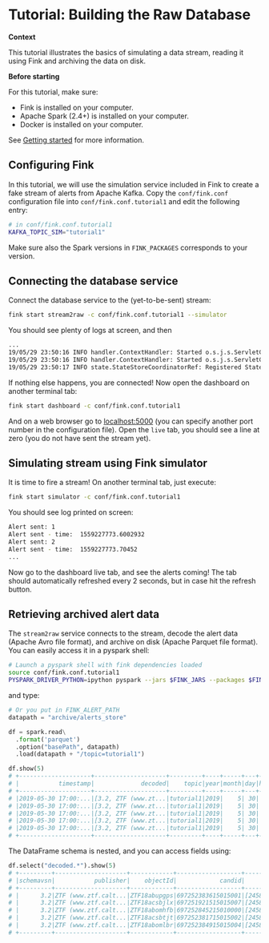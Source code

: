 # Tutorial: Building the Raw Database

**Context**

This tutorial illustrates the basics of simulating a data stream, reading it using Fink and archiving the data on disk.

**Before starting**

For this tutorial, make sure:
* Fink is installed on your computer.
* Apache Spark (2.4+) is installed on your computer.
* Docker is installed on your computer.

See [Getting started](../index.md) for more information.

## Configuring Fink

In this tutorial, we will use the simulation service included in Fink to create a fake stream of alerts from Apache Kafka. Copy the `conf/fink.conf` configuration file into `conf/fink.conf.tutorial1` and edit the following entry:

```bash
# in conf/fink.conf.tutorial1
KAFKA_TOPIC_SIM="tutorial1"
```

Make sure also the Spark versions in `FINK_PACKAGES` corresponds to your version.

## Connecting the database service

Connect the database service to the (yet-to-be-sent) stream:

```bash
fink start stream2raw -c conf/fink.conf.tutorial1 --simulator
```

You should see plenty of logs at screen, and then

```bash
...
19/05/29 23:50:16 INFO handler.ContextHandler: Started o.s.j.s.ServletContextHandler@3b6e7b78{/SQL/execution/json,null,AVAILABLE,@Spark}
19/05/29 23:50:16 INFO handler.ContextHandler: Started o.s.j.s.ServletContextHandler@b374216{/static/sql,null,AVAILABLE,@Spark}
19/05/29 23:50:17 INFO state.StateStoreCoordinatorRef: Registered StateStoreCoordinator endpoint

```

If nothing else happens, you are connected! Now open the dashboard on another terminal tab:

```bash
fink start dashboard -c conf/fink.conf.tutorial1
```

And on a web browser go to [localhost:5000](localhost:5000) (you can specify another port number in the configuration file). Open the `live` tab, you should see a line at zero (you do not have sent the stream yet).

## Simulating stream using Fink simulator

It is time to fire a stream! On another terminal tab, just execute:

```bash
fink start simulator -c conf/fink.conf.tutorial1
```

You should see log printed on screen:

```bash
Alert sent: 1
Alert sent - time:  1559227773.6002932
Alert sent: 2
Alert sent - time:  1559227773.70452
...
```

Now go to the dashboard live tab, and see the alerts coming! The tab should automatically refreshed every 2 seconds, but in case hit the refresh button.

## Retrieving archived alert data

The `stream2raw` service connects to the stream, decode the alert data (Apache Avro file format), and archive on disk (Apache Parquet file format). You can easily access it in a pyspark shell:

```bash
# Launch a pyspark shell with fink dependencies loaded
source conf/fink.conf.tutorial1
PYSPARK_DRIVER_PYTHON=ipython pyspark --jars $FINK_JARS --packages $FINK_PACKAGES
```

and type:

```python
# Or you put in FINK_ALERT_PATH
datapath = "archive/alerts_store"

df = spark.read\
  .format('parquet')
  .option("basePath", datapath)
  .load(datapath + "/topic=tutorial1")

df.show(5)
# +--------------------+--------------------+---------+----+-----+---+----+
# |           timestamp|             decoded|    topic|year|month|day|hour|
# +--------------------+--------------------+---------+----+-----+---+----+
# |2019-05-30 17:00:...|[3.2, ZTF (www.zt...|tutorial1|2019|    5| 30|  17|
# |2019-05-30 17:00:...|[3.2, ZTF (www.zt...|tutorial1|2019|    5| 30|  17|
# |2019-05-30 17:00:...|[3.2, ZTF (www.zt...|tutorial1|2019|    5| 30|  17|
# |2019-05-30 17:00:...|[3.2, ZTF (www.zt...|tutorial1|2019|    5| 30|  17|
# |2019-05-30 17:00:...|[3.2, ZTF (www.zt...|tutorial1|2019|    5| 30|  17|
# +--------------------+--------------------+---------+----+-----+---+----+
```

The DataFrame schema is nested, and you can access fields using:

```python
df.select("decoded.*").show(5)
# +---------+--------------------+------------+------------------+--------------------+--------------------+--------------------+--------------------+--------------------+
# |schemavsn|           publisher|    objectId|            candid|           candidate|      prv_candidates|       cutoutScience|      cutoutTemplate|    cutoutDifference|
# +---------+--------------------+------------+------------------+--------------------+--------------------+--------------------+--------------------+--------------------+
# |      3.2|ZTF (www.ztf.calt...|ZTF18abupgps|697252383615015001|[2458451.7523843,...|[[2458423.7417014...|[candid6972523836...|[candid6972523836...|[candid6972523836...|
# |      3.2|ZTF (www.ztf.calt...|ZTF18acsbjlx|697251921515015007|[2458451.7519213,...|[[2458422.8142593...|[candid6972519215...|[candid6972519215...|[candid6972519215...|
# |      3.2|ZTF (www.ztf.calt...|ZTF18abomhfb|697252845215010000|[2458451.7528472,...|[[2458422.7657755...|[candid6972528452...|[candid6972528452...|[candid6972528452...|
# |      3.2|ZTF (www.ztf.calt...|ZTF18acsbtjt|697252381715015002|[2458451.7523843,...|[[2458423.7417014...|[candid6972523817...|[candid6972523817...|[candid6972523817...|
# |      3.2|ZTF (www.ztf.calt...|ZTF18abomlbr|697252384915015004|[2458451.7523843,...|[[2458423.7417014...|[candid6972523849...|[candid6972523849...|[candid6972523849...|
# +---------+--------------------+------------+------------------+--------------------+--------------------+--------------------+--------------------+--------------------+
```
